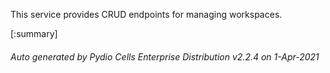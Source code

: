 






This service provides CRUD endpoints for managing workspaces.

[:summary]

###### Auto generated by Pydio Cells Enterprise Distribution v2.2.4 on 1-Apr-2021
